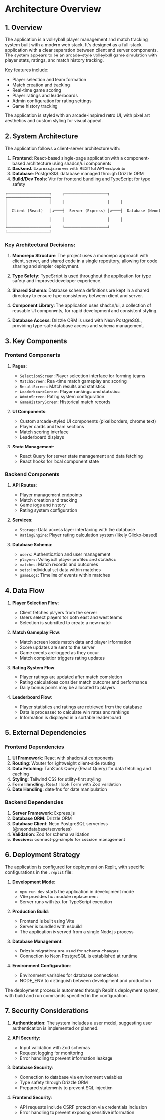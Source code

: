 # Architecture Overview

## 1. Overview

The application is a volleyball player management and match tracking system built with a modern web stack. It's designed as a full-stack application with a clear separation between client and server components. The system appears to be an arcade-style volleyball game simulation with player stats, ratings, and match history tracking.

Key features include:
- Player selection and team formation
- Match creation and tracking
- Real-time game scoring
- Player ratings and leaderboards
- Admin configuration for rating settings
- Game history tracking

The application is styled with an arcade-inspired retro UI, with pixel art aesthetics and custom styling for visual appeal.

## 2. System Architecture

The application follows a client-server architecture with:

1. **Frontend**: React-based single-page application with a component-based architecture using shadcn/ui components
2. **Backend**: Express.js server with RESTful API endpoints
3. **Database**: PostgreSQL database managed through Drizzle ORM
4. **Build/Dev Tools**: Vite for frontend bundling and TypeScript for type safety

```
┌───────────────────┐     ┌───────────────────┐     ┌───────────────────┐
│                   │     │                   │     │                   │
│  Client (React)   │◄────┤  Server (Express) │◄────┤  Database (Neon)  │
│                   │     │                   │     │                   │
└───────────────────┘     └───────────────────┘     └───────────────────┘
```

### Key Architectural Decisions:

1. **Monorepo Structure**: The project uses a monorepo approach with client, server, and shared code in a single repository, allowing for code sharing and simpler deployment.

2. **Type Safety**: TypeScript is used throughout the application for type safety and improved developer experience.

3. **Shared Schema**: Database schema definitions are kept in a shared directory to ensure type consistency between client and server.

4. **Component Library**: The application uses shadcn/ui, a collection of reusable UI components, for rapid development and consistent styling.

5. **Database Access**: Drizzle ORM is used with Neon PostgreSQL, providing type-safe database access and schema management.

## 3. Key Components

### Frontend Components

1. **Pages**:
   - `SelectionScreen`: Player selection interface for forming teams
   - `MatchScreen`: Real-time match gameplay and scoring
   - `ResultScreen`: Match results and statistics
   - `LeaderboardScreen`: Player rankings and statistics
   - `AdminScreen`: Rating system configuration
   - `GameHistoryScreen`: Historical match records

2. **UI Components**:
   - Custom arcade-styled UI components (pixel borders, chrome text)
   - Player cards and team sections
   - Match scoring interface
   - Leaderboard displays

3. **State Management**:
   - React Query for server state management and data fetching
   - React hooks for local component state

### Backend Components

1. **API Routes**:
   - Player management endpoints
   - Match creation and tracking
   - Game logs and history
   - Rating system configuration

2. **Services**:
   - `Storage`: Data access layer interfacing with the database
   - `RatingEngine`: Player rating calculation system (likely Glicko-based)

3. **Database Schema**:
   - `users`: Authentication and user management
   - `players`: Volleyball player profiles and statistics
   - `matches`: Match records and outcomes
   - `sets`: Individual set data within matches
   - `gameLogs`: Timeline of events within matches

## 4. Data Flow

1. **Player Selection Flow**:
   - Client fetches players from the server
   - Users select players for both east and west teams
   - Selection is submitted to create a new match

2. **Match Gameplay Flow**:
   - Match screen loads match data and player information
   - Score updates are sent to the server
   - Game events are logged as they occur
   - Match completion triggers rating updates

3. **Rating System Flow**:
   - Player ratings are updated after match completion
   - Rating calculations consider match outcome and performance
   - Daily bonus points may be allocated to players

4. **Leaderboard Flow**:
   - Player statistics and ratings are retrieved from the database
   - Data is processed to calculate win rates and rankings
   - Information is displayed in a sortable leaderboard

## 5. External Dependencies

### Frontend Dependencies

1. **UI Framework**: React with shadcn/ui components
2. **Routing**: Wouter for lightweight client-side routing
3. **Data Fetching**: TanStack Query (React Query) for data fetching and caching
4. **Styling**: Tailwind CSS for utility-first styling
5. **Form Handling**: React Hook Form with Zod validation
6. **Date Handling**: date-fns for date manipulation

### Backend Dependencies

1. **Server Framework**: Express.js
2. **Database ORM**: Drizzle ORM
3. **Database Client**: Neon PostgreSQL serverless (@neondatabase/serverless)
4. **Validation**: Zod for schema validation
5. **Sessions**: connect-pg-simple for session management

## 6. Deployment Strategy

The application is configured for deployment on Replit, with specific configurations in the `.replit` file:

1. **Development Mode**:
   - `npm run dev` starts the application in development mode
   - Vite provides hot module replacement
   - Server runs with tsx for TypeScript execution

2. **Production Build**:
   - Frontend is built using Vite
   - Server is bundled with esbuild
   - The application is served from a single Node.js process

3. **Database Management**:
   - Drizzle migrations are used for schema changes
   - Connection to Neon PostgreSQL is established at runtime

4. **Environment Configuration**:
   - Environment variables for database connections
   - NODE_ENV to distinguish between development and production

The deployment process is automated through Replit's deployment system, with build and run commands specified in the configuration.

## 7. Security Considerations

1. **Authentication**: The system includes a user model, suggesting user authentication is implemented or planned.

2. **API Security**:
   - Input validation with Zod schemas
   - Request logging for monitoring
   - Error handling to prevent information leakage

3. **Database Security**:
   - Connection to database via environment variables
   - Type safety through Drizzle ORM
   - Prepared statements to prevent SQL injection

4. **Frontend Security**:
   - API requests include CSRF protection via credentials inclusion
   - Error handling to prevent exposing sensitive information